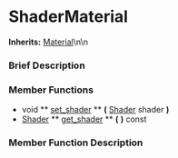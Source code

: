 #  ShaderMaterial  
**Inherits:** [Material](class_material)\\n\\n
###  Brief Description  


###  Member Functions 
  * void  ** [set_shader](#set_shader) **  **(** [Shader](class_shader) shader  **)**
  * [Shader](class_shader)  ** [get_shader](#get_shader) **  **(** **)** const

###  Member Function Description  
